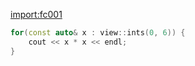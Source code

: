 [import:fc001](main.py)

```cpp
for(const auto& x : view::ints(0, 6)) {
    cout << x * x << endl;
}
``` 